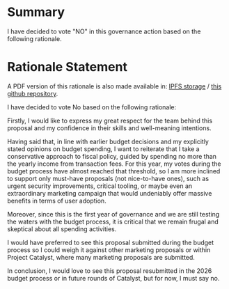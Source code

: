 # Summary
I have decided to vote "NO" in this governance action based on the following rationale.

# Rationale Statement
A PDF version of this rationale is also made available in: [IPFS storage](https://ipfs.io/ipfs/QmYHVNanVULPmgA3HybuQWEtpv26MiBWnSkxYspTTKfAN6) / [this github repository](https://github.com/kostaspanagias/drep/blob/cd82ceb4897ea92dca9a349e68a79914f75b4155/voting/2025/17/QmYHVNanVULPmgA3HybuQWEtpv26MiBWnSkxYspTTKfAN6.pdf).

I have decided to vote No based on the following rationale:

Firstly, I would like to express my great respect for the team behind this proposal and my confidence in their skills and well-meaning intentions.

Having said that, in line with earlier budget decisions and my explicitly stated opinions on budget spending, I want to reiterate that I take a conservative approach to fiscal policy, guided by spending no more than the yearly income from transaction fees. For this year, my votes during the budget process have almost reached that threshold, so I am more inclined to support only must-have proposals (not nice-to-have ones), such as urgent security improvements, critical tooling, or maybe even an extraordinary marketing campaign that would undeniably offer massive benefits in terms of user adoption.

Moreover, since this is the first year of governance and we are still testing the waters with the budget process, it is critical that we remain frugal and skeptical about all spending activities.

I would have preferred to see this proposal submitted during the budget process so I could weigh it against other marketing proposals or within Project Catalyst, where many marketing proposals are submitted.

In conclusion, I would love to see this proposal resubmitted in the 2026 budget process or in future rounds of Catalyst, but for now, I must say no.
